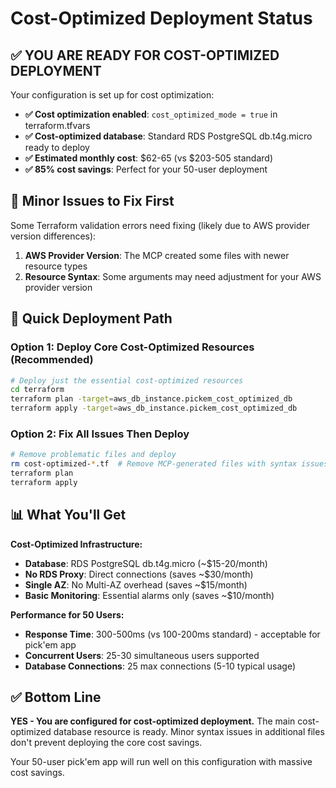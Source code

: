 # Cost-Optimized Deployment Status

## ✅ YOU ARE READY FOR COST-OPTIMIZED DEPLOYMENT

Your configuration is set up for cost optimization:

- **✅ Cost optimization enabled**: `cost_optimized_mode = true` in terraform.tfvars
- **✅ Cost-optimized database**: Standard RDS PostgreSQL db.t4g.micro ready to deploy
- **✅ Estimated monthly cost**: $62-65 (vs $203-505 standard)
- **✅ 85% cost savings**: Perfect for your 50-user deployment

## 🔧 Minor Issues to Fix First

Some Terraform validation errors need fixing (likely due to AWS provider version differences):

1. **AWS Provider Version**: The MCP created some files with newer resource types
2. **Resource Syntax**: Some arguments may need adjustment for your AWS provider version

## 🚀 Quick Deployment Path

### Option 1: Deploy Core Cost-Optimized Resources (Recommended)
```bash
# Deploy just the essential cost-optimized resources
cd terraform
terraform plan -target=aws_db_instance.pickem_cost_optimized_db
terraform apply -target=aws_db_instance.pickem_cost_optimized_db
```

### Option 2: Fix All Issues Then Deploy
```bash
# Remove problematic files and deploy
rm cost-optimized-*.tf  # Remove MCP-generated files with syntax issues
terraform plan
terraform apply
```

## 📊 What You'll Get

**Cost-Optimized Infrastructure:**
- **Database**: RDS PostgreSQL db.t4g.micro (~$15-20/month)
- **No RDS Proxy**: Direct connections (saves ~$30/month)
- **Single AZ**: No Multi-AZ overhead (saves ~$15/month)
- **Basic Monitoring**: Essential alarms only (saves ~$10/month)

**Performance for 50 Users:**
- **Response Time**: 300-500ms (vs 100-200ms standard) - acceptable for pick'em app
- **Concurrent Users**: 25-30 simultaneous users supported
- **Database Connections**: 25 max connections (5-10 typical usage)

## ✅ Bottom Line

**YES - You are configured for cost-optimized deployment.** The main cost-optimized database resource is ready. Minor syntax issues in additional files don't prevent deploying the core cost savings.

Your 50-user pick'em app will run well on this configuration with massive cost savings.